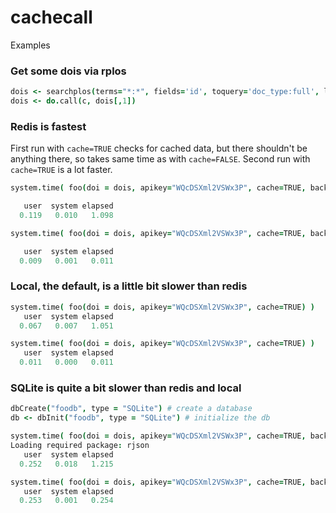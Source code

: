 cachecall
=========

Examples

### Get some dois via rplos

```coffee
dois <- searchplos(terms="*:*", fields='id', toquery='doc_type:full', limit=25)
dois <- do.call(c, dois[,1])
```

### Redis is fastest

First run with `cache=TRUE` checks for cached data, but there shouldn't be anything there, so takes same time as with `cache=FALSE`. Second run with `cache=TRUE` is a lot faster. 

```coffee
system.time( foo(doi = dois, apikey="WQcDSXml2VSWx3P", cache=TRUE, backend="redis") )

   user  system elapsed 
  0.119   0.010   1.098 

system.time( foo(doi = dois, apikey="WQcDSXml2VSWx3P", cache=TRUE, backend="redis") )

   user  system elapsed 
  0.009   0.001   0.011 
```

### Local, the default, is a little bit slower than redis

```coffee
system.time( foo(doi = dois, apikey="WQcDSXml2VSWx3P", cache=TRUE) )
   user  system elapsed 
  0.067   0.007   1.051 

system.time( foo(doi = dois, apikey="WQcDSXml2VSWx3P", cache=TRUE) )
   user  system elapsed 
  0.011   0.000   0.011 
```

### SQLite is quite a bit slower than redis and local

```coffee
dbCreate("foodb", type = "SQLite") # create a database
db <- dbInit("foodb", type = "SQLite") # initialize the db

system.time( foo(doi = dois, apikey="WQcDSXml2VSWx3P", cache=TRUE, backend="sqlite") )
Loading required package: rjson
   user  system elapsed 
  0.252   0.018   1.215 

system.time( foo(doi = dois, apikey="WQcDSXml2VSWx3P", cache=TRUE, backend="sqlite") )
   user  system elapsed 
  0.253   0.001   0.254 
```